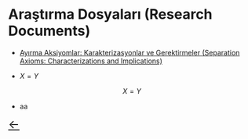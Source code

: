# Araştırma Dosyaları (Research Documents)

- [Ayırma Aksiyomlar: Karakterizasyonlar ve Gerektirmeler (Separation Axioms: Characterizations and Implications)](pdffiles/Test.pdf)

- $X=Y$

$$
X=Y
$$

- aa

<a href="/" class="back-arrow" style="font-size:24px;">←</a>
